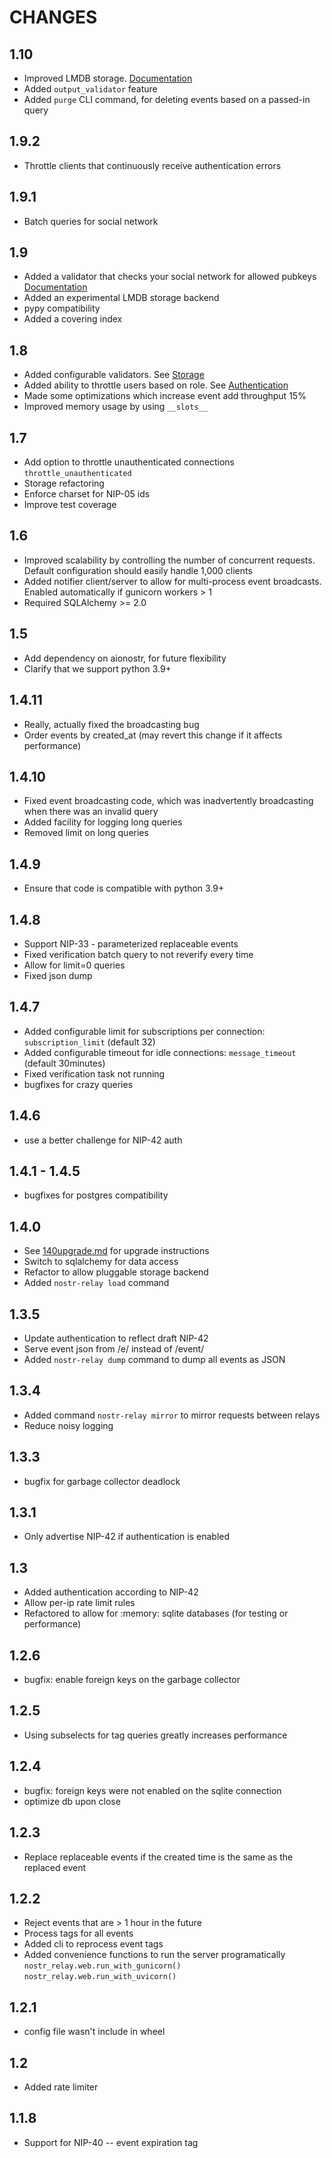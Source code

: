 # CHANGES

## 1.10

* Improved LMDB storage. [Documentation](lmdb.md)
* Added `output_validator` feature
* Added `purge` CLI command, for deleting events based on a passed-in query

## 1.9.2

* Throttle clients that continuously receive authentication errors

## 1.9.1

* Batch queries for social network

## 1.9

* Added a validator that checks your social network for allowed pubkeys [Documentation](foaf.md)
* Added an experimental LMDB storage backend
* pypy compatibility
* Added a covering index

## 1.8

* Added configurable validators. See [Storage](storage.md)
* Added ability to throttle users based on role. See [Authentication](authentication.md)
* Made some optimizations which increase event add throughput 15%
* Improved memory usage by using `__slots__`

## 1.7

* Add option to throttle unauthenticated connections `throttle_unauthenticated`
* Storage refactoring
* Enforce charset for NIP-05 ids
* Improve test coverage

## 1.6

* Improved scalability by controlling the number of concurrent requests. Default configuration should easily handle 1,000 clients
* Added notifier client/server to allow for multi-process event broadcasts. Enabled automatically if gunicorn workers > 1
* Required SQLAlchemy >= 2.0

## 1.5

* Add dependency on aionostr, for future flexibility
* Clarify that we support python 3.9+

## 1.4.11

* Really, actually fixed the broadcasting bug
* Order events by created_at (may revert this change if it affects performance)

## 1.4.10

* Fixed event broadcasting code, which was inadvertently broadcasting when there was an invalid query
* Added facility for logging long queries
* Removed limit on long queries
 
## 1.4.9

* Ensure that code is compatible with python 3.9+

## 1.4.8

* Support NIP-33 - parameterized replaceable events
* Fixed verification batch query to not reverify every time
* Allow for limit=0 queries
* Fixed json dump

## 1.4.7

* Added configurable limit for subscriptions per connection: `subscription_limit` (default 32)
* Added configurable timeout for idle connections: `message_timeout` (default 30minutes)
* Fixed verification task not running
* bugfixes for crazy queries

## 1.4.6

* use a better challenge for NIP-42 auth

## 1.4.1 - 1.4.5

* bugfixes for postgres compatibility

## 1.4.0

* See [140upgrade.md](140upgrade.md) for upgrade instructions
* Switch to sqlalchemy for data access
* Refactor to allow pluggable storage backend
* Added `nostr-relay load` command

## 1.3.5

* Update authentication to reflect draft NIP-42
* Serve event json from /e/ instead of /event/
* Added `nostr-relay dump` command to dump all events as JSON

## 1.3.4

* Added command `nostr-relay mirror` to mirror requests between relays
* Reduce noisy logging

## 1.3.3

* bugfix for garbage collector deadlock

## 1.3.1

* Only advertise NIP-42 if authentication is enabled

## 1.3

* Added authentication according to NIP-42
* Allow per-ip rate limit rules
* Refactored to allow for :memory: sqlite databases (for testing or performance)

## 1.2.6

* bugfix: enable foreign keys on the garbage collector

## 1.2.5

* Using subselects for tag queries greatly increases performance

## 1.2.4

* bugfix: foreign keys were not enabled on the sqlite connection
* optimize db upon close

## 1.2.3

* Replace replaceable events if the created time is the same as the replaced event

## 1.2.2

* Reject events that are > 1 hour in the future
* Process tags for all events
* Added cli to reprocess event tags
* Added convenience functions to run the server programatically
   `nostr_relay.web.run_with_gunicorn()`
   `nostr_relay.web.run_with_uvicorn()`

## 1.2.1

* config file wasn't include in wheel
 
## 1.2

* Added rate limiter

## 1.1.8

* Support for NIP-40 -- event expiration tag
 